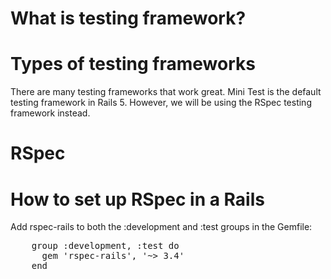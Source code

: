# What is testing framework?

# Types of testing frameworks
There are many testing frameworks that work great.  Mini Test is the default testing framework in Rails 5. However, we will be using the RSpec testing framework instead.   


# RSpec

# How to set up RSpec in a Rails
Add rspec-rails to both the :development and :test groups in the Gemfile:
  <div class="console"><pre>
    group :development, :test do
      gem 'rspec-rails', '~> 3.4'
    end
  </pre>
  </div>